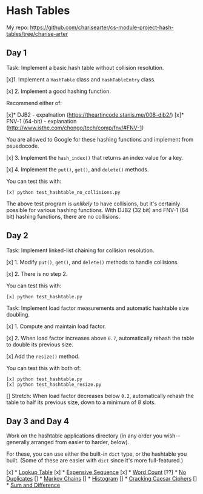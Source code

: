 # Hash Tables
My repo: https://github.com/charisearter/cs-module-project-hash-tables/tree/charise-arter
## Day 1

Task: Implement a basic hash table without collision resolution.

[x]1. Implement a `HashTable` class and `HashTableEntry` class.

[x] 2. Implement a good hashing function.

   Recommend either of:

   [x]* DJB2
      - expalnation (https://theartincode.stanis.me/008-djb2/)
   [x]* FNV-1 (64-bit)
      - explanation (http://www.isthe.com/chongo/tech/comp/fnv/#FNV-1)

   You are allowed to Google for these hashing functions and implement
   from psuedocode.

[x] 3. Implement the `hash_index()` that returns an index value for a key.

[x] 4. Implement the `put()`, `get()`, and `delete()` methods.

You can test this with:

```
[x] python test_hashtable_no_collisions.py
```

The above test program is _unlikely_ to have collisions, but it's
certainly possible for various hashing functions. With DJB2 (32 bit) and
FNV-1 (64 bit) hashing functions, there are no collisions.

## Day 2

Task: Implement linked-list chaining for collision resolution.

[x] 1. Modify `put()`, `get()`, and `delete()` methods to handle collisions.

[x] 2. There is no step 2.

You can test this with:

```
[x] python test_hashtable.py
```

Task: Implement load factor measurements and automatic hashtable size
doubling.

[x] 1. Compute and maintain load factor.

[x] 2. When load factor increases above `0.7`, automatically rehash the
   table to double its previous size.

[x]  Add the `resize()` method.

You can test this with both of:

```
[x] python test_hashtable.py
[x] python test_hashtable_resize.py
```

[] Stretch: When load factor decreases below `0.2`, automatically rehash
the table to half its previous size, down to a minimum of 8 slots.

## Day 3 and Day 4

Work on the hashtable applications directory (in any order you
wish--generally arranged from easier to harder, below).

For these, you can use either the built-in `dict` type, or the hashtable
you built. (Some of these are easier with `dict` since it's more
full-featured.)

[x] * [Lookup Table](applications/lookup_table/)
[x] * [Expensive Sequence](applications/expensive_seq/)
[x] * [Word Count](applications/word_count/)
[??] * [No Duplicates](applications/no_dups/)
[] * [Markov Chains](applications/markov/)
[] * [Histogram](applications/histo/)
[] * [Cracking Caesar Ciphers](applications/crack_caesar/)
[] * [Sum and Difference](applications/sumdiff/)

